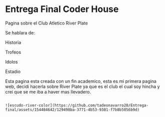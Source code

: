 # Entrega Final Coder House 

Pagina sobre el Club Atletico River Plate

Se hablara de:

Historia

Trofeos

Idolos

Estadio

Esta pagina esta creada con un fin academico, esta es mi primera pagina web, decidi hacerla sobre River Plate ya que es el club el cual soy hincha y crei que se me iba a haver mas llevadero.



                                                                                                                                                  ![escudo-river-color](https://github.com/tadeonavarro20/Entrega-final/assets/154484642/129498ba-3771-4b53-9301-f7b8b5056b9d)
